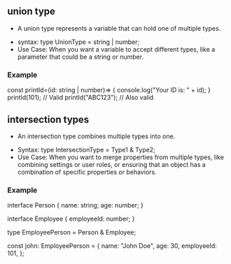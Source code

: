 ## union type

- A union type represents a variable that can hold one of multiple types.

* syntax: type UnionType = string | number;
* Use Case: When you want a variable to accept different types, like a parameter that could be a string or number.

### Example

const printId=(id: string | number)=> {
console.log("Your ID is: " + id);
}
printId(101); // Valid
printId("ABC123"); // Also valid

## intersection types

- An intersection type combines multiple types into one.

* Syntax: type IntersectionType = Type1 & Type2;
* Use Case: When you want to merge properties from multiple types, like combining settings or user roles, or ensuring that an object has a combination of specific properties or behaviors.

### Example

interface Person {
name: string;
age: number;
}

interface Employee {
employeeId: number;
}

type EmployeePerson = Person & Employee;

const john: EmployeePerson = {
name: "John Doe",
age: 30,
employeeId: 101,
};
